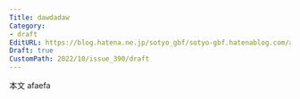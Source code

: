 ```yaml
---
Title: dawdadaw
Category:
- draft
EditURL: https://blog.hatena.ne.jp/sotyo_gbf/sotyo-gbf.hatenablog.com/atom/entry/4207112889924337829
Draft: true
CustomPath: 2022/10/issue_390/draft
---
```


本文
afaefa
